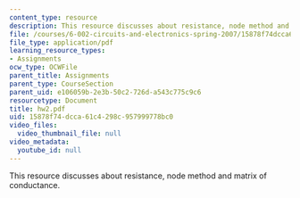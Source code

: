 ```yaml
---
content_type: resource
description: This resource discusses about resistance, node method and matrix of conductance.
file: /courses/6-002-circuits-and-electronics-spring-2007/15878f74dcca61c4298c957999778bc0_hw2.pdf
file_type: application/pdf
learning_resource_types:
- Assignments
ocw_type: OCWFile
parent_title: Assignments
parent_type: CourseSection
parent_uid: e106059b-2e3b-50c2-726d-a543c775c9c6
resourcetype: Document
title: hw2.pdf
uid: 15878f74-dcca-61c4-298c-957999778bc0
video_files:
  video_thumbnail_file: null
video_metadata:
  youtube_id: null
---
```

This resource discusses about resistance, node method and matrix of conductance.

